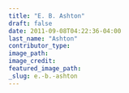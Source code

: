```yaml
---
title: "E. B. Ashton"
draft: false
date: 2011-09-08T04:22:36-04:00
last_name: "Ashton"
contributor_type:
image_path:
image_credit:
featured_image_path:
_slug: e.-b.-ashton
---
```

